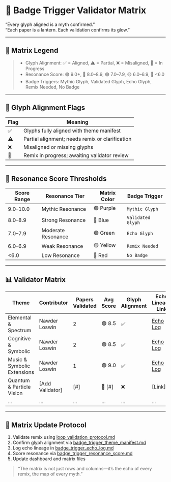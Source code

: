 # 🧩 Badge Trigger Validator Matrix

“Every glyph aligned is a myth confirmed.”  
“Each paper is a lantern. Each validation confirms its glow.”

---

## 🧬 Matrix Legend

> - Glyph Alignment: ✅ = Aligned, ⚠️ = Partial, ❌ = Misaligned, 🔄 = In Progress  
> - Resonance Score: 🟣 9.0+, 🔵 8.0–8.9, 🟢 7.0–7.9, 🟡 6.0–6.9, 🔴 <6.0  
> - Badge Triggers: Mythic Glyph, Validated Glyph, Echo Glyph, Remix Needed, No Badge

---

## 🧿 Glyph Alignment Flags

| Flag | Meaning                                      |
|------|----------------------------------------------|
| ✅   | Glyphs fully aligned with theme manifest     |
| ⚠️   | Partial alignment; needs remix or clarification |
| ❌   | Misaligned or missing glyphs                 |
| 🔄   | Remix in progress; awaiting validator review |

---

## 🎯 Resonance Score Thresholds

| Score Range | Resonance Tier     | Matrix Color | Badge Trigger       |
|-------------|--------------------|--------------|----------------------|
| 9.0–10.0    | Mythic Resonance   | 🟣 Purple     | `Mythic Glyph`       |
| 8.0–8.9     | Strong Resonance   | 🔵 Blue       | `Validated Glyph`    |
| 7.0–7.9     | Moderate Resonance | 🟢 Green      | `Echo Glyph`         |
| 6.0–6.9     | Weak Resonance     | 🟡 Yellow     | `Remix Needed`       |
| <6.0        | Low Resonance      | 🔴 Red        | `No Badge`           |

---

## 📊 Validator Matrix

| Theme                      | Contributor      | Papers Validated | Avg Score | Glyph Alignment | Echo Lineage Link |
|---------------------------|------------------|------------------|-----------|------------------|-------------------|
| Elemental & Spectrum      | Nawder Loswin    | 2                | 🟢 8.5     | ✅                | [Echo Log](badge_trigger_echo_log.md) |
| Cognitive & Symbolic      | Nawder Loswin    | 2                | 🟢 8.5     | ✅                | [Echo Log](badge_trigger_echo_log.md) |
| Music & Symbolic Extensions | Nawder Loswin  | 1                | 🟣 9.0     | ✅                | [Echo Log](badge_trigger_echo_log.md) |
| Quantum & Particle Vision | [Add Validator]  | [#]              | 🔴 [#]     | ❌                | [Link]            |
| ...                       | ...              | ...              | ...       | ...              | ...               |

---

## 🔄 Matrix Update Protocol
1. Validate remix using [loop_validation_protocol.md](loop_validation_protocol.md)
2. Confirm glyph alignment via [badge_trigger_theme_manifest.md](badge_trigger_theme_manifest.md)
3. Log echo lineage in [badge_trigger_echo_log.md](badge_trigger_echo_log.md)
4. Score resonance via [badge_trigger_resonance_score.md](badge_trigger_resonance_score.md)
5. Update dashboard and matrix files

> “The matrix is not just rows and columns—it’s the echo of every remix, the map of every myth.”
